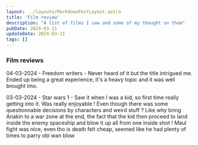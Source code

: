 ```yaml
---
layout: ../layouts/MarkdownPostLayout.astro
title: 'Film review'
description: "A list of films I saw and some of my thought on them"
pubDate: 2024-03-11
updateDate: 2024-03-11
tags: []
---
```


### Film reviews


04-03-2024 - Freedom writers - Never heard of it but the title intrigued me. Ended up being a great experience, it's a heavy topic and it was well brought imo. 


03-03-2024 - Star wars 1 - Saw it when I was a kid, so first time really getting into it. Was really enjoyable ! Even though there was some questionnable decisions by characters and weird stuff ? Like why bring Anakin to a war zone at the end, the fact that the kid then proceed to land inside the enemy spaceship and blow it up all from one inside shot ! Maul fight was nice, even tho is death felt cheap, seemed like he had plenty of times to parry obi wan blow

